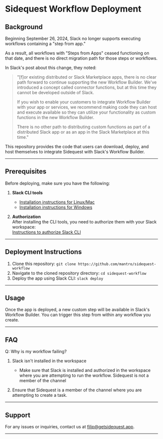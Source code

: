 # Sidequest Workflow Deployment

## Background

Beginning September 26, 2024, Slack no longer supports executing workflows containing a "step from app."

As a result, all workflows with "Steps from Apps" ceased functioning on that date, and there is no direct migration path for those steps or workflows.

In Slack's post about this change, they noted:

> "[f]or existing distributed or Slack Marketplace apps, there is no clear path forward to continue supporting the new Workflow Builder. We've introduced a concept called connector functions, but at this time they cannot be developed outside of Slack.
>
> If you wish to enable your customers to integrate Workflow Builder with your app or services, we recommend making code they can host and execute available so they can utilize your functionality as custom functions in the new Workflow Builder.
>
> There is no other path to distributing custom functions as part of a distributed Slack app or as an app in the Slack Marketplace at this time."

This repository provides the code that users can download, deploy, and host themselves to integrate Sidequest with Slack's Workflow Builder.

---

## Prerequisites

Before deploying, make sure you have the following:

1. **Slack CLI tools**  
   - [Installation instructions for Linux/Mac](https://api.slack.com/automation/cli/install-mac-linux)
   - [Installation instructions for Windows](https://api.slack.com/automation/cli/install-windows)

2. **Authorization**  
   After installing the CLI tools, you need to authorize them with your Slack workspace:  
   [Instructions to authorize Slack CLI](https://api.slack.com/automation/cli/authorization)

---

## Deployment Instructions

1. Clone this repository:
   ``` git clone https://github.com/mantro/sidequest-workflow ```
2. Navigate to the cloned repository directory:
   ``` cd sidequest-workflow ```
3. Deploy the app using Slack CLI:
   ``` slack deploy ```

---

## Usage

Once the app is deployed, a new custom step will be available in Slack's Workflow Builder. You can trigger this step from within any workflow you create.

---

## FAQ

Q: Why is my workflow failing?

1. Slack isn't installed in the workspace

    - Make sure that Slack is installed and authorized in the workspace where you are attempting to run the workflow.
Sidequest is not a member of the channel

2. Ensure that Sidequest is a member of the channel where you are attempting to create a task.

 ---

## Support

For any issues or inquiries, contact us at filip@getsidequest.app.

 ---
